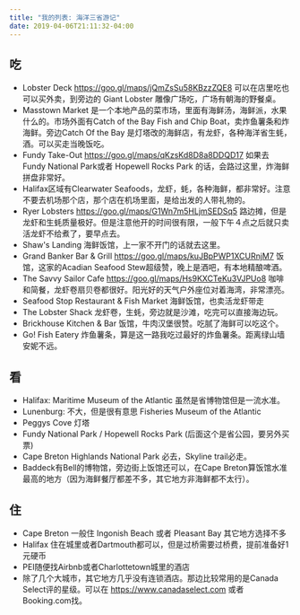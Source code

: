 ```yaml
---
title: "我的列表: 海洋三省游记"
date: 2019-04-06T21:11:32-04:00
---
```


## 吃

* Lobster Deck https://goo.gl/maps/jQmZsSu58KBzzZQE8 可以在店里吃也可以买外卖，到旁边的 Giant Lobster 雕像广场吃，广场有朝海的野餐桌。
* Masstown Market 是一个本地产品的菜市场，里面有海鲜汤，海鲜派，水果什么的。市场外面有Catch of the Bay Fish and Chip Boat，卖炸鱼薯条和炸海鲜。旁边Catch Of the Bay 是灯塔改的海鲜店，有龙虾，各种海洋省生蚝，酒。可以买走当晚饭吃。
* Fundy Take-Out https://goo.gl/maps/qKzsKd8D8a8DDQD17 如果去Fundy National Park或者 Hopewell Rocks Park 的话，会路过这里，炸海鲜拼盘非常好。
* Halifax区域有Clearwater Seafoods，龙虾，蚝，各种海鲜，都非常好。注意不要去机场那个店，那个店在机场里面，是给出发的人带礼物的。
* Ryer Lobsters https://goo.gl/maps/G1Wn7m5HLjmSEDSq5 路边摊，但是龙虾和生蚝质量极好。但是注意他开的时间很有限，一般下午４点之后就只卖活龙虾不给煮了，要早点去。
* Shaw's Landing 海鲜饭馆，上一家不开门的话就去这里。
* Grand Banker Bar & Grill https://goo.gl/maps/kuJBpPWP1XCURnjM7 饭馆，这家的Acadian Seafood Stew超级赞，晚上是酒吧，有本地精酿啤酒。
* The Savvy Sailor Cafe https://goo.gl/maps/Hs9KXCTeKu3VJPUo8 咖啡和简餐，龙虾卷扇贝卷都很好。阳光好的天气户外座位对着海湾，非常漂亮。
* Seafood Stop Restaurant & Fish Market 海鲜饭馆，也卖活龙虾带走
* The Lobster Shack 龙虾卷，生蚝，旁边就是沙滩，吃完可以直接海边玩。
* Brickhouse Kitchen & Bar 饭馆，牛肉汉堡很赞。吃腻了海鲜可以吃这个。
* Go! Fish Eatery 炸鱼薯条，算是这一路我吃过最好的炸鱼薯条。距离绿山墙安妮不远。

## 看

* Halifax: Maritime Museum of the Atlantic 虽然是省博物馆但是一流水准。
* Lunenburg: 不大，但是很有意思 Fisheries Museum of the Atlantic
* Peggys Cove 灯塔
* Fundy National Park / Hopewell Rocks Park (后面这个是省公园，要另外买票)
* Cape Breton Highlands National Park 必去，Skyline trail必走。
* Baddeck有Bell的博物馆，旁边街上饭馆还可以，在Cape Breton算饭馆水准最高的地方（因为海鲜餐厅都差不多，其它地方非海鲜都不太行）。

## 住

* Cape Breton 一般住 Ingonish Beach 或者 Pleasant Bay 其它地方选择不多
* Halifax 住在城里或者Dartmouth都可以，但是过桥需要过桥费，提前准备好1元硬币
* PEI随便找Airbnb或者Charlottetown城里的酒店
* 除了几个大城市，其它地方几乎没有连锁酒店。那边比较常用的是Canada Select评的星级。可以在 https://www.canadaselect.com 或者 Booking.com找。
